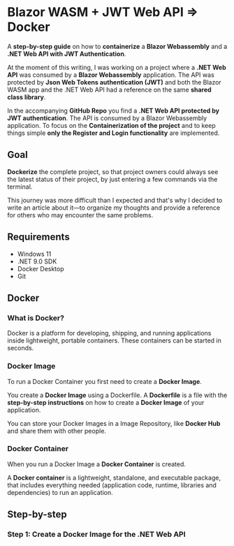# Blazor WASM + JWT Web API => Docker

A **step-by-step guide** on how to **containerize** a **Blazor Webassembly** and a **.NET Web API with JWT Authentication**.

At the moment of this writing, I was working on a project where a **.NET Web API** was consumed by a **Blazor Webassembly** application.
The API was protected by **Json Web Tokens authentication (JWT)** and both the Blazor WASM app and the .NET Web API had a reference on the same **shared class library**.

In the accompanying **GitHub Repo** you find a **.NET Web API protected by JWT authentication**. The API is consumed by a Blazor Webassembly application.
To focus on the **Containerization of the project** and to keep things simple **only the Register and Login functionality** are implemented. 

## Goal

**Dockerize** the complete project, so that project owners could always see the latest status of their project, 
by just entering a few commands via the terminal. 

This journey was more difficult than I expected and that's why I decided to write an article about it—to organize my thoughts and provide a reference for others who may encounter the same problems.

## Requirements

- Windows 11
- .NET 9.0 SDK
- Docker Desktop
- Git

## Docker

### What is Docker?

Docker is a platform for developing, shipping, and running applications inside lightweight, portable containers.
These containers can be started in seconds.

### Docker Image

To run a Docker Container you first need to create a **Docker Image**. 

You create a **Docker Image** using a Dockerfile. A **Dockerfile** is a file with the **step-by-step instructions** on how to create a **Docker Image** of your application.

You can store your Docker Images in a Image Repository, like **Docker Hub** and share them with other people.

### Docker Container

When you run a Docker Image a **Docker Container** is created. 

A **Docker container** is a lightweight, standalone, and executable package,
that includes everything needed (application code, runtime, libraries and dependencies) to run an application. 

## Step-by-step

### Step 1: Create a Docker Image for the .NET Web API


 









